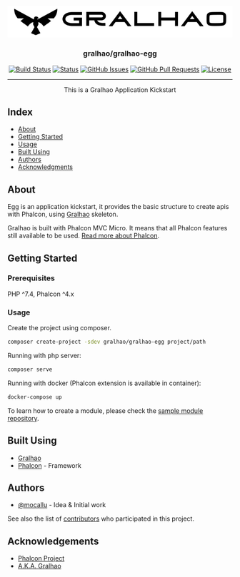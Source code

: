 <p align="center">
  <a href="https://github.com/gralhao/gralhao-egg" rel="noopener">
    <img src="https://github.com/gralhao/gralhao/raw/master/docs/assets/logo.svg" alt="Gralhao logo">
  </a>
</p>

<h3 align="center">gralhao/gralhao-egg</h3>

<div align="center">

[![Build Status](https://travis-ci.com/gralhao/gralhao-egg.svg?branch=master)](https://travis-ci.com/gralhao/gralhao-egg)
[![Status](https://img.shields.io/badge/status-active-success.svg)]()
[![GitHub Issues](https://img.shields.io/github/issues/gralhao/gralhao-egg.svg)](https://github.com/gralhao/gralhao-egg/issues)
[![GitHub Pull Requests](https://img.shields.io/github/issues-pr/gralhao/gralhao-egg.svg)](https://github.com/gralhao/gralhao-egg/pulls)
[![License](https://img.shields.io/badge/license-BSD-blue.svg)](/LICENSE)

</div>

---

<div align="center">
  <p>This is a Gralhao Application Kickstart</p>
</div>

## Index

- [About](#about)
- [Getting Started](#getting_started)
- [Usage](#usage)
- [Built Using](#built_using)
- [Authors](#authors)
- [Acknowledgments](#acknowledgement)

## About <a name = "about"></a>

Egg is an application kickstart, it provides the basic structure to create apis with Phalcon, using [Gralhao](https://github.com/gralhao/gralhao) skeleton.

Gralhao is built with Phalcon MVC Micro. It means that all Phalcon features still available to be used.
[Read more about Phalcon](https://phalcon.io).

## Getting Started <a name = "getting_started"></a>

### Prerequisites
PHP ^7.4, Phalcon ^4.x

### Usage <a name="usage"></a>
Create the project using composer.
```bash
composer create-project -sdev gralhao/gralhao-egg project/path
```
Running with php server:
```bash
composer serve
```
Running with docker (Phalcon extension is available in container):
```bash
docker-compose up
```
To learn how to create a module, please check the [sample module repository](https://github.com/gralhao/status-module).

## Built Using <a name = "built_using"></a>
- [Gralhao](https://github.com/gralhao/gralhao)
- [Phalcon](https://phalcon.io/) - Framework

## Authors <a name = "authors"></a>
- [@mocallu](https://github.com/mocallu) - Idea & Initial work

See also the list of [contributors](https://github.com/gralhao/gralhao-egg/contributors) who participated in this project.

## Acknowledgements <a name = "acknowledgement"></a>
- [Phalcon Project](https://phalcon.io)
- [A.K.A. Gralhao](https://en.wikipedia.org/wiki/Red-throated_caracara)
